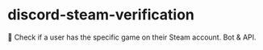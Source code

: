 # discord-steam-verification
 :wrench: Check if a user has the specific game on their Steam account. Bot & API.
